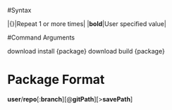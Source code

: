 #Syntax

|{}|Repeat 1 or more times|
|**bold**|User specified value|

#Command Arguments

download install {package}
download build {package}

# Package Format

**user**/**repo**[:**branch**][@**gitPath**][>**savePath**]
